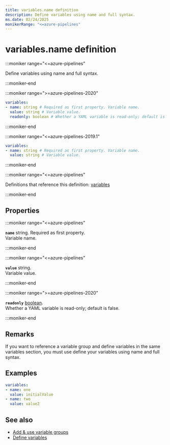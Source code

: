 ```yaml
---
title: variables.name definition
description: Define variables using name and full syntax.
ms.date: 02/24/2025
monikerRange: "<=azure-pipelines"
---
```


# variables.name definition

<!-- :::description::: -->
:::moniker range="<=azure-pipelines"

<!-- :::editable-content name="description"::: -->
Define variables using name and full syntax.
<!-- :::editable-content-end::: -->

:::moniker-end
<!-- :::description-end::: -->

<!-- :::syntax::: -->
:::moniker range=">=azure-pipelines-2020"

```yaml
variables:
- name: string # Required as first property. Variable name.
  value: string # Variable value.
  readonly: boolean # Whether a YAML variable is read-only; default is false.
```

:::moniker-end

:::moniker range="<=azure-pipelines-2019.1"

```yaml
variables:
- name: string # Required as first property. Variable name.
  value: string # Variable value.
```

:::moniker-end
<!-- :::syntax-end::: -->

<!-- :::parents::: -->
:::moniker range="<=azure-pipelines"

Definitions that reference this definition: [variables](variables.md)

:::moniker-end
<!-- :::parents-end::: -->

## Properties

<!-- :::properties::: -->
<!-- :::item name="name"::: -->
:::moniker range="<=azure-pipelines"

**`name`** string. Required as first property.<br><!-- :::editable-content name="propDescription"::: -->
Variable name.
<!-- :::editable-content-end::: -->

:::moniker-end
<!-- :::item-end::: -->
<!-- :::item name="value"::: -->
:::moniker range="<=azure-pipelines"

**`value`** string.<br><!-- :::editable-content name="propDescription"::: -->
Variable value.
<!-- :::editable-content-end::: -->

:::moniker-end
<!-- :::item-end::: -->
<!-- :::item name="readonly"::: -->
:::moniker range=">=azure-pipelines-2020"

**`readonly`** [boolean](boolean.md).<br><!-- :::editable-content name="propDescription"::: -->
Whether a YAML variable is read-only; default is false.
<!-- :::editable-content-end::: -->

:::moniker-end
<!-- :::item-end::: -->
<!-- :::properties-end::: -->

<!-- :::remarks::: -->
<!-- :::editable-content name="remarks"::: -->
## Remarks

If you want to reference a variable group and define variables in the same variables section, you must use define your variables using name and full syntax.
<!-- :::editable-content-end::: -->
<!-- :::remarks-end::: -->

<!-- :::examples::: -->
<!-- :::editable-content name="examples"::: -->
## Examples

```yaml
variables:
- name: one
  value: initialValue
- name: two
  value: value2
```
<!-- :::editable-content-end::: -->
<!-- :::examples-end::: -->

<!-- :::see-also::: -->
<!-- :::editable-content name="seeAlso"::: -->
## See also

- [Add & use variable groups](/azure/devops/pipelines/library/variable-groups)
- [Define variables](/azure/devops/pipelines/process/variables)
<!-- :::editable-content-end::: -->
<!-- :::see-also-end::: -->